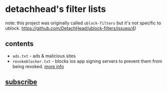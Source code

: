 # detachhead's filter lists
note: this project was originally called `ublock-filters` but it's not specific to ublock. https://github.com/DetachHead/ublock-filters/issues/4)
## contents
- `ads.txt` - ads & malicious sites
- `revokeblocker.txt` - blocks ios app signing servers to prevent them from being revoked. [more info](https://www.reddit.com/r/sideloaded/comments/et32a2/comment/ffespl3/?utm_source=reddit&utm_medium=web2x&context=3)

## [subscribe](https://detachhead.github.io/ublock-filters/)
